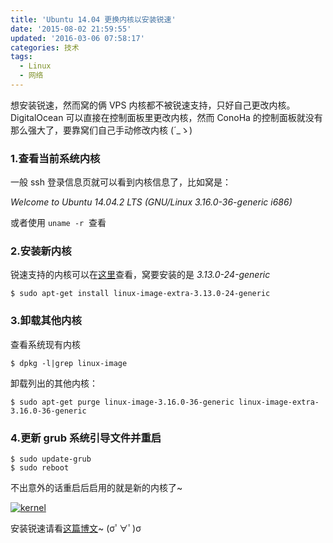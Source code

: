 ```yaml
---
title: 'Ubuntu 14.04 更换内核以安装锐速'
date: '2015-08-02 21:59:55'
updated: '2016-03-06 07:58:17'
categories: 技术
tags:
  - Linux
  - 网络
---
```



想安装锐速，然而窝的俩 VPS 内核都不被锐速支持，只好自己更改内核。DigitalOcean 可以直接在控制面板里更改内核，然而 ConoHa 的控制面板就没有那么强大了，要靠窝们自己手动修改内核 (´_ゝ)

### 1.查看当前系统内核

一般 ssh 登录信息页就可以看到内核信息了，比如窝是：

*Welcome to Ubuntu 14.04.2 LTS (GNU/Linux 3.16.0-36-generic i686)*

或者使用 `uname -r`  查看

### 2.安装新内核

锐速支持的内核可以在[这里](http://my.serverspeeder.com/ls.do?m=availables)查看，窝要安装的是 *3.13.0-24-generic*

```
$ sudo apt-get install linux-image-extra-3.13.0-24-generic
```

### 3.卸载其他内核

查看系统现有内核 
```
$ dpkg -l|grep linux-image
```
卸载列出的其他内核：
```
$ sudo apt-get purge linux-image-3.16.0-36-generic linux-image-extra-3.16.0-36-generic
```

### 4.更新 grub 系统引导文件并重启
```
$ sudo update-grub
$ sudo reboot
```
不出意外的话重启后启用的就是新的内核了~

[![kernel](https://img.prin.studio/images/2015/08/2015-08-02_05-51-37.png)](https://img.prin.studio/images/2015/08/2015-08-02_05-51-37.png)

安装锐速请看[这篇博文](https://prinzeugen.net/use-serverspeeder-to-speed-up-your-shadowsocks/)~ (σﾟ∀ﾟ)σ



